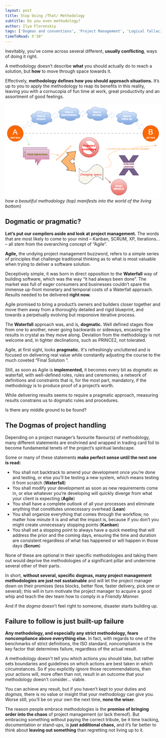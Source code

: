 ```yaml
---
layout: post
title: Stop Using /That/ Methodology
subtitle: Do you even methodology?
author: Ilya Florenskiy
tags: ['Dogmas and conventions', 'Project Management', 'Logical fallacies']
timeToRead: 5'30"
---
```

Inevitably, you've come across several different, **usually conflicting**, ways of doing it right.

A methodology doesn’t describe __what__ you should actually do to reach a solution, but __how__ to move through space towards it.

Effectively, **methodology  defines how you should approach situations.** It’s up to you to apply the methodology to reap its benefits in this reality, leaving you with a cornucopia of fun time at work, great productivity and an assortment of good feelings. 

 ![A graph showing how project management goes to hell](/assets/blog/stop-using-that-methodology.png)
_how a beautiful methodology (top) manifests into the world of the living bottom)_

## Dogmatic or pragmatic? 

**Let’s put our compilers aside and look at project management.** The words that are most likely to come to your mind – Kanban, SCRUM, XP, Iterations... – all stem from the overarching concept of “Agile”. 

**Agile,** the undying project management buzzword, refers to a simple series of principles that challenge traditional thinking  as to what is most valuable when trying to deliver a software solution. 

Deceptively simple, it was born in direct opposition to the **Waterfall** way of building software, which was the way “it had always been done”. The market was full of eager consumers and businesses couldn’t spare the immense up-front monetary and temporal costs of a Waterfall approach. Results needed to be delivered __right now.__

Agile promised to bring a product’s owners and builders closer together and move them away from a thoroughly detailed and rigid blueprint, and towards a perpetually evolving but responsive iterative process.

The **Waterfall** approach was, and is, __dogmatic.__ Well defined stages flow from one to another, never going backwards or sideways, encasing the results in crystal as they move along. Deviation from the methodology is not welcome and, in tighter declinations, such as PRINCE2, not tolerated. 

Agile, at first sight, looks __pragmatic.__ It's refreshingly uncluttered and is focused on delivering real value while constantly adjusting the course to the much coveted “Final Solution ”.

Still, as soon as Agile is __implemented,__ it becomes every bit as dogmatic as waterfall, with well-defined roles, rules and ceremonies; a network of definitions and constraints that is, for the most part, mandatory, if the methodology is to produce proof of a project’s worth. 

While delivering results seems to require a pragmatic approach, measuring results constrains us to dogmatic rules and procedures. 

Is there any middle ground to be found? 

## The Dogmas of project handling 

Depending on a project manager’s favourite flavour(s) of methodology, many different statements are enshrined and wrapped in trading card foil to become fundamental tenets of the project’s spiritual landscape.

Some or many of these statements **make perfect sense until the next one is read:**

* You shall not backtrack to amend your development once you’re done and testing, or else you’ll be testing a new system, which means testing it from scratch (__Waterfall__)
* You shall modify your development as soon as new requirements come in, or else whatever you’re developing will quickly diverge from what your client is expecting (__Agile__)
* You shall have a complete outlook of all your processes and eliminate anything that constitutes unnecessary overhead (__Lean__) 
* You shall organize everything that comes through the workflow, no matter how minute it is and what the impact is, because if you don’t you might create unnecessary stopping points (__Kanban__) 
* You shall set a stopping point to always have a quick meeting that will address the prior and the coming days, ensuring the time and duration are consistent regardless of what has happened or will happen in those days (__Scrum__) 

None of these are optional in their specific methodologies and taking them out would deprive the methodologies of a significant pillar and undermine several other of their parts.  

In short, **without several, specific dogmas, many project management methodologies are just not sustainable** and will let the project manager down on their promises (less blocks, better flow, faster delivery, pick one or several); this will in turn motivate the project manager to acquire a good whip and teach the dev team how to comply in a _Friendly Manner._ 

And if the _dogma_ doesn’t feel right to someone, disaster starts building up. 

## Failure to follow is just built-up failure 

**Any methodology, and especially any strict methodology, fears noncompliance above everything else.** In fact, with regards to one of the benchmarks of strict definitions, the ISO standard, noncompliance is the key factor that determines failure, regardless of the actual result. 

A methodology doesn't tell you which actions you should take, but rather sets boundaries and guidelines on which actions are best taken in which circumstances. So if you explicitly ignore those recommendations, then your actions will, more often than not, result in an outcome that your methodology doesn't consider... viable.

You can achieve any result, but if you haven’t kept to your duties and _dogmas,_ there is no value or insight that your methodology can give you. Worse still, you’ll be on your own the next time, **none the wiser.** 

The reason people embrace methodologies is the **promise of bringing order into the chaos** of project management (or lack thereof). But embracing something without paying the correct tribute, be it time tracking, documentation or stand-ups, is **just additional chaos,** and it’s far better to think about **leaving out something** than regretting not living up to it. 